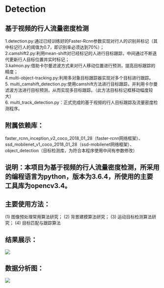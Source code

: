 # Detection
## 基于视频的行人流量密度检测

1.detection.py:通过已经训练好的Faster-Rcnn参数实现对行人的识别并标记（其中标记行人的阈值为0.7，即识别率必须达到70%）；<br>
2.camshift2.py:利用mean-shift对已经标记的人进行目标跟踪，中间通过不断迭代更新行人目标位置并实时标记；<br>
3.kalmon.py:借助卡尔曼滤波方式来对行人移动位置进行预测，提高目标跟踪的精度；<br>
4.multi-object-tracking.py:利用多对象目标跟踪器实现对多个目标进行跟踪。<br>
5. multi_camshift_detection.py:使用camshift方法进行目标跟踪，并利用卡尔曼滤波方法进行目标预测，从而实现多目标跟踪。（此方法目标标记框移动幅度较大）
<br>6. multi_track_detection.py：正式完成的基于视频的行人目标跟踪及流量密度检测程序。

## 附属依赖库：
faster_rcnn_inception_v2_coco_2018_01_28（faster-rcnn网络框架）、
ssd_mobilenet_v1_coco_2018_01_28（ssd-mobilenet网络框架）、object_detection（目标检测库，为符合本程序使用中间有参数修改）

## 说明：本项目为基于视频的行人流量密度检测，所采用的编程语言为python，版本为3.6.4，所使用的主要工具库为opencv3.4。



## 主要使用方法：
(1) 图像预处理常用算法研究； 
(2) 背景建模算法研究； 
(3) 运动目标检测算法研究； 
(4) 目标匹配与跟踪算法





## 结果展示：
![](https://github.com/librahfacebook/Detection/blob/master/result_images/result.jpg) 

## 数据分析图：<br>
![](https://github.com/librahfacebook/Detection/blob/master/result_images/analysis.jpg)
